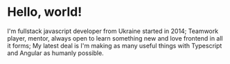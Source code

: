 # Hello, world!

I'm fullstack javascript developer from Ukraine started in 2014;
Teamwork player, mentor, always open to learn something new and love frontend in all it forms;
My latest deal is I'm making as many useful things with Typescript and Angular as humanly possible.
